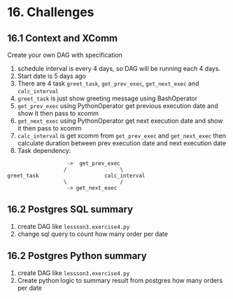 # 16. Challenges

## 16.1 Context and XComm

Create your own DAG with specification

1. schedule interval is every 4 days, so DAG will be running each 4 days.
2. Start date is 5 days ago
3. There are 4 task `greet_task`, `get_prev_exec`, `get_next_exec` and `calc_interval`
4. `greet_task` is just show greeting message using BashOperator
5. `get_prev_exec` using PythonOperator get previous execution date and show it then pass to xcomm
6. `get_next_exec` using PythonOperator get next execution date and show it then pass to xcomm
7. `calc_interval` is get xcomm from `get_prev_exec` and `get_next_exec` then calculate duration between prev execution date and next execution date
8. Task dependency:

```
                   ->  get_prev_exec
                  /                 \
greet_task                     calc_interval
                  \                 /
                   -> get_next_exec
```

## 16.2 Postgres SQL summary

1. create DAG like `lessson3.exercise4.py`
2. change sql query to count how many order per date

## 16.2 Postgres Python summary

1. create DAG like `lessson3.exercise4.py`
2. Create python logic to summary result from postgres how many orders per date
